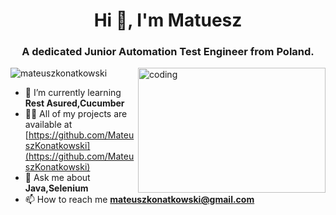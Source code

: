 <h1 align="center">Hi 👋, I'm Matuesz</h1>
<h3 align="center">A dedicated Junior Automation Test Engineer from Poland.</h3>
  <img align="right" alt="coding" width="300" height="200"src="https://media.tenor.com/y2JXkY1pXkwAAAAC/cat-computer.gif">
<p align="left"> <img src="https://komarev.com/ghpvc/?username=mateuszkonatkowski&label=Profile%20views&color=0e75b6&style=flat" alt="mateuszkonatkowski" /> </p>

- 🌱 I’m currently learning **Rest Asured,Cucumber**
- 👨‍💻 All of my projects are available at [https://github.com/MateuszKonatkowski](https://github.com/MateuszKonatkowski)
- 💬 Ask me about **Java,Selenium**
- 📫 How to reach me **mateuszkonatkowski@gmail.com**
  




  
